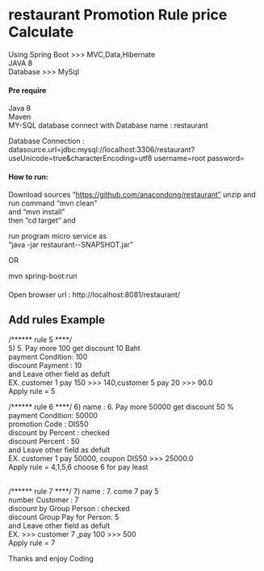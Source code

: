 # restaurant Promotion Rule price Calculate<br/>

Using Spring Boot >>> MVC,Data,Hibernate<br/>
JAVA 8<br/>
Database >>> MySql<br/>

#### Pre require
Java 8<br/>
Maven<br/>
MY-SQL database connect with Database name : restaurant<br/>

Database Connection :
datasource.url=jdbc:mysql://localhost:3306/restaurant?useUnicode=true&characterEncoding=utf8
username=root
password=
####

#### How to run: 
Download sources “https://github.com/anacondong/restaurant” unzip and 
run command  “mvn clean” <br/>
and “mvn install” <br/>
then “cd target” and  <br/>

run program micro service as <br/>
“java -jar restaurant--SNAPSHOT.jar”<br/>

OR

mvn spring-boot:run <br/>
####


Open browser url : http://localhost:8081/restaurant/

## Add rules Example ##
/****** rule 5 ****/<br/>
5) 5. Pay more 100 get discount 10 Baht<br/>
payment Condition: 100<br/>
discount Payment : 10<br/>
and Leave other field as defult <br/>
EX. customer 1 pay 150 >>> 140,customer 5 pay 20 >>> 90.0<br/>
Apply rule = 5<br/>

/****** rule 6 ****/
6) name : 6. Pay more 50000 get discount 50  %<br/>
payment Condition: 50000 <br/>
promotion Code : DIS50<br/>
discount by Percent : checked<br/>
discount Percent : 50<br/>
and Leave other field as defult <br/>
EX. customer 1 pay 50000, coupon DIS50 >>> 25000.0<br/>
Apply rule = 4,1,5,6 choose 6 for pay least<br/>

<br/>
/****** rule 7 ****/
7) name : 7. come 7 pay 5 <br/>
number Customer : 7<br/>
discount by Group Person : checked<br/>
discount Group Pay for Person: 5<br/>
and Leave other field as defult <br/>
EX. >>> customer 7 ,pay 100  >>> 500<br/>
Apply rule = 7<br/>


Thanks and enjoy Coding
